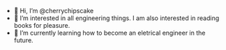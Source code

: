 - 👋 Hi, I’m @cherrychipscake
- 👀 I’m interested in all engineering things. I am also interested in reading books for pleasure. 
- 🌱 I’m currently learning how to become an eletrical engineer in the future. 

<!---
cherrychipscake/cherrychipscake is a ✨ special ✨ repository because its `README.md` (this file) appears on your GitHub profile.
You can click the Preview link to take a look at your changes.
--->
